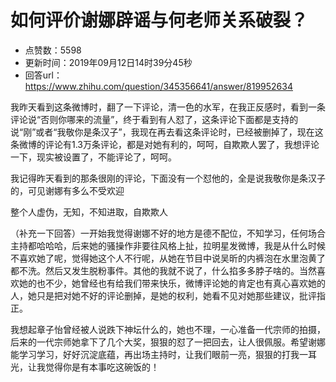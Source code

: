 # 如何评价谢娜辟谣与何老师关系破裂？
- 点赞数：5598
- 更新时间：2019年09月12日14时39分45秒
- 回答url：https://www.zhihu.com/question/345356641/answer/819952634
<body>
 <p data-pid="oFKZjs1j">我昨天看到这条微博时，翻了一下评论，清一色的水军，在我正反感时，看到一条评论说“否则你哪来的流量”，终于看到有人怼了，这条评论下面都是支持的说“刚”或者“我敬你是条汉子”，我现在再去看这条评论时，已经被删掉了，现在这条微博的评论有1.3万条评论，都是对她有利的，呵呵，自欺欺人罢了，我想评论一下，现实被设置了，不能评论了，呵呵。</p>
 <p data-pid="Bc_IGCg9">我记得昨天看到的那条很刚的评论，下面没有一个怼他的，全是说我敬你是条汉子的，可见谢娜有多么不受欢迎</p>
 <p data-pid="FyZLihpx">整个人虚伪，无知，不知进取，自欺欺人</p>
 <p data-pid="LJbvvOhn">（补充一下回答）一开始我觉得谢娜不好的地方是德不配位，不知学习，任何场合主持都哈哈哈，后来她的骚操作非要往风格上扯，拉明星发微博，我是从什么时候不喜欢她了呢，觉得她这个人不行呢，从她在节目中说吴昕的内裤泡在水里泡黄了都不洗。然后又发生脱粉事件。其他的我就不说了，什么掐多多脖子啥的。当然喜欢她的也不少，她曾经也有给我们带来快乐，微博评论她的肯定也有真心喜欢她的人，她只是把对她不好的评论删掉，是她的权利，她看不见对她那些建议，批评指正。</p>
 <p data-pid="VC80x2lX">我想起章子怡曾经被人说跌下神坛什么的，她也不理，一心准备一代宗师的拍摄，后来的一代宗师她拿下了几个大奖，狠狠的怼了一把回去，让人很佩服。希望谢娜能学习学习，好好沉淀底蕴，再出场主持时，让我们眼前一亮，狠狠的打我一耳光，让我觉得你是有本事吃这碗饭的！</p>
</body>